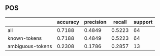 
## POS

|                  | accuracy | precision | recall | support |
|------------------|----------|-----------|--------|---------|
| all              | 0.7188   | 0.4849    | 0.5223 | 64      |
| known-tokens     | 0.7188   | 0.4849    | 0.5223 | 64      |
| ambiguous-tokens | 0.2308   | 0.1786    | 0.2857 | 13      |

